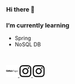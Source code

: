 ### Hi there 👋

### I’m currently learning  
  - Spring  
  - NoSQL DB  

<br/>
<br/>

<a href="https://sju3358.github.io/">
    <img src="/githubpages.svg" style="height : 32px; wieght : 32px;"/>
</a>

<a href="https://www.instagram.com/sju3358/">
    <img src="/instagram.svg" style="height : 32px; wieght : 32px;"/>
</a>

<a href="https://www.instagram.com/sju3358/">
    <img src="/instagram.svg" style="height : 32px; wieght : 32px;"/>
</a>
 
